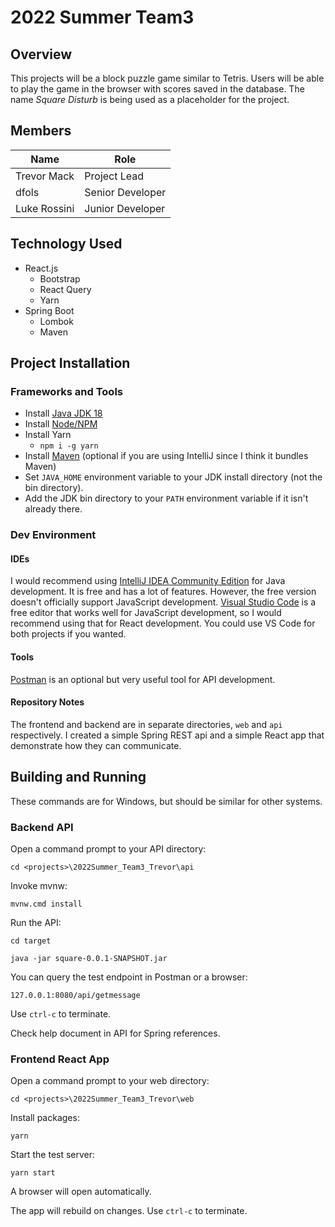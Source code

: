 # 2022 Summer Team3
## Overview
This projects will be a block puzzle game similar to Tetris.
Users will be able to play the game in the browser with scores saved in the database.
The name *Square Disturb* is being used as a placeholder for the project.

## Members
| Name | Role
|----|----
| Trevor Mack | Project Lead
| dfols | Senior Developer
| Luke Rossini | Junior Developer

## Technology Used
- React.js
  - Bootstrap
  - React Query
  - Yarn
- Spring Boot
  - Lombok
  - Maven

## Project Installation
### Frameworks and Tools
- Install [Java JDK 18](https://www.oracle.com/java/technologies/downloads/)
- Install [Node/NPM](https://nodejs.org/en/download/)
- Install Yarn
  - `npm i -g yarn`
- Install [Maven](https://maven.apache.org/download.cgi) (optional if you are using IntelliJ since I think it bundles Maven) 
- Set `JAVA_HOME` environment variable to your JDK install directory (not the bin directory).
- Add the JDK bin directory to your `PATH` environment variable if it isn't already there.

### Dev Environment
#### IDEs
I would recommend using [IntelliJ IDEA Community Edition](https://www.jetbrains.com/idea/download) for Java development. It is free and has a lot of features.
However, the free version doesn't officially support JavaScript development.
[Visual Studio Code](https://code.visualstudio.com/Download) is a free editor that works well for JavaScript development, so I would recommend using that for React development.
You could use VS Code for both projects if you wanted.
#### Tools
[Postman](https://www.postman.com/) is an optional but very useful tool for API development.
#### Repository Notes
The frontend and backend are in separate directories, `web` and `api` respectively.
I created a simple Spring REST api and a simple React app that demonstrate how they can communicate.

## Building and Running
These commands are for Windows, but should be similar for other systems.
### Backend API
Open a command prompt to your API directory:

`cd <projects>\2022Summer_Team3_Trevor\api`

Invoke mvnw:

`mvnw.cmd install`

Run the API:

`cd target`

`java -jar square-0.0.1-SNAPSHOT.jar`

You can query the test endpoint in Postman or a browser:

`127.0.0.1:8080/api/getmessage`

Use `ctrl-c` to terminate.

Check help document in API for Spring references.

### Frontend React App

Open a command prompt to your web directory:

`cd <projects>\2022Summer_Team3_Trevor\web`

Install packages:

`yarn`

Start the test server:

`yarn start`

A browser will open automatically.

The app will rebuild on changes. Use `ctrl-c` to terminate.
